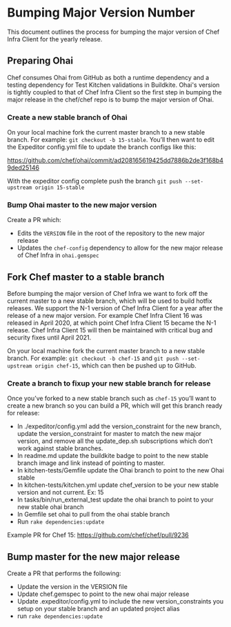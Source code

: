 # Bumping Major Version Number

This document outlines the process for bumping the major version of Chef Infra Client for the yearly release.

## Preparing Ohai

Chef consumes Ohai from GitHub as both a runtime dependency and a testing dependency for Test Kitchen validations in Buildkite. Ohai's version is tightly coupled to that of Chef Infra Client so the first step in bumping the major release in the chef/chef repo is to bump the major version of Ohai.

### Create a new stable branch of Ohai

On your local machine fork the current master branch to a new stable branch. For example: `git checkout -b 15-stable`. You’ll then want to edit the Expeditor config.yml file to update the branch configs like this:

https://github.com/chef/ohai/commit/ad208165619425dd7886b2de3f168b49ded25146

With the expeditor config complete push the branch `git push --set-upstream origin 15-stable`

### Bump Ohai master to the new major version

Create a PR which:

- Edits the `VERSION` file in the root of the repository to the new major release
- Updates the `chef-config` dependency to allow for the new major release of Chef Infra in `ohai.gemspec`

## Fork Chef master to a stable branch

Before bumping the major version of Chef Infra we want to fork off the current master to a new stable branch, which will be used to build hotfix releases. We support the N-1 version of Chef Infra Client for a year after the release of a new major version. For example Chef Infra Client 16 was released in April 2020, at which point Chef Infra Client 15 became the N-1 release. Chef Infra Client 15 will then be maintained with critical bug and security fixes until April 2021.

On your local machine fork the current master branch to a new stable branch. For example: `git checkout -b chef-15` and `git push --set-upstream origin chef-15`, which can then be pushed up to GitHub.

### Create a branch to fixup your new stable branch for release

Once you’ve forked to a new stable branch such as `chef-15` you’ll want to create a new branch so you can build a PR, which will get this branch ready for release:

- In ./expeditor/config.yml add the version_constraint for the new branch, update the version_constraint for master to match the new major version, and remove all the update_dep.sh subscriptions which don’t work against stable branches.
- In readme.md update the buildkite badge to point to the new stable branch image and link instead of pointing to master.
- In kitchen-tests/Gemfile update the Ohai branch to point to the new Ohai stable
- In kitchen-tests/kitchen.yml update chef_version to be your new stable version and not current. Ex: 15
- In tasks/bin/run_external_test update the ohai branch to point to your new stable ohai branch
- In Gemfile set ohai to pull from the ohai stable branch
- Run `rake dependencies:update`

Example PR for Chef 15: https://github.com/chef/chef/pull/9236

## Bump master for the new major release

Create a PR that performs the following:

- Update the version in the VERSION file
- Update chef.gemspec to point to the new ohai major release
- Update .expeditor/config.yml to include the new version_constraints you setup on your stable branch and an updated project alias
- run `rake dependencies:update`
